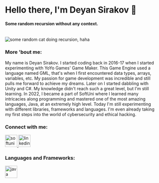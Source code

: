 # Hello there, I'm Deyan Sirakov 👋 

#### Some random recursion without any context.
<br/>
<img src="https://64.media.tumblr.com/tumblr_mdq4zdIq7u1rx5st2o1_500.gif" alt="some random cat doing recursion, haha">

### More 'bout me:
My name is Deyan Sirakov. I started coding back in 2016-17 when I started experimenting with YoYo Games' Game Maker. This Game Engine used a language named GML, that's when I first encountered data types, arrays, variables, etc. My passion for game development was incredible and still pulls me forward to achieve my dreams. Later on I started dabbling with Unity and C#. My knowledge didn't reach such a great level, but I'm still learning. In 2022, I became a part of SoftUni where I learned many intricacies along programming and mastered one of the most amazing languages, Java, at an extremely high level. Today I'm still experimenting with different libraries, frameworks and languages. I'm even already taking my first steps into the world of cybersecurity and ethical hacking.

### Connect with me:

<a href="https://softuni.bg/users/profile/show?username=Deyan2306" target="_blank" rel="noreferrer"> <img src="https://upload.wikimedia.org/wikipedia/commons/7/76/Logo_Software_University_%28SoftUni%29_-_blue.png" alt="softuni" width="40" height="40"/> </a> <a href="https://www.linkedin.com/in/deyan-sirakov-b6a421237/" target="_blank" rel="noreferrer"> <img src="https://upload.wikimedia.org/wikipedia/commons/thumb/c/ca/LinkedIn_logo_initials.png/768px-LinkedIn_logo_initials.png" alt="linkedin" width="40" height="40"/> </a>

### Languages and Frameworks:

<a href="https://www.java.com/en/" target="_blank" rel="noreferrer"> <img src="https://www.probytes.net/wp-content/uploads/2019/07/java-logo-vector-768x768.png" alt="java" width="40" height="40"/> </a>
